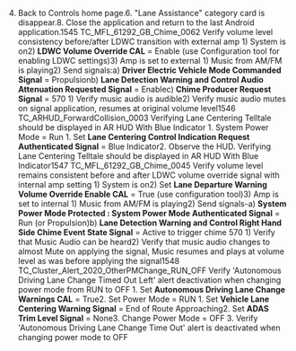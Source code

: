4. Back to Controls home page.6. "Lane Assistance" category card is disappear.8. Close the application and return to the last Android application.1545 TC_MFL_61292_GB_Chime_0062 Verify volume level consistency before/after LDWC transition with external amp 1) System is on2) **LDWC Volume Override CAL** = Enable (use Configuration tool for enabling LDWC settings)3) Amp is set to external 1) Music from AM/FM is playing2) Send signals:a) **Driver Electric Vehicle Mode Commanded Signal** = Propulsionb) **Lane Detection Warning and Control Audio Attenuation Requested Signal** = Enablec) **Chime Producer Request Signal** = 570 1) Verify music audio is audible2) Verify music audio mutes on signal application, resumes at original volume level1546 TC_ARHUD_ForwardCollision_0003 Verifying Lane Centering Telltale should be displayed in AR HUD With Blue Indicator 1. System Power Mode = Run 1. Set **Lane Centering Control Indication Request Authenticated Signal** = Blue Indicator2. Observe the HUD. Verifying Lane Centering Telltale should be displayed in AR HUD With Blue Indicator1547 TC_MFL_61292_GB_Chime_0045 Verify volume level remains consistent before and after LDWC volume override signal with internal amp setting 1) System is on2) Set **Lane Departure Warning Volume Override Enable CAL** = True (use configuration tool)3) Amp is set to internal 1) Music from AM/FM is playing2) Send signals-a) **System Power Mode Protected : System Power Mode Authenticated Signal** = Run (or Propulsion)b) **Lane Detection Warning and Control Right Hand Side Chime Event State Signal** = Active to trigger chime 570 1) Verify that Music Audio can be heard2) Verify that music audio changes to almost Mute on applying the signal, Music resumes and plays at volume level as was before applying the signal1548 TC_Cluster_Alert_2020_OtherPMChange_RUN_OFF Verify 'Autonomous Driving Lane Change Timed Out Left' alert deactivation when changing power mode from RUN to OFF 1. Set **Autonomous Driving Lane Change Warnings CAL** = True2. Set Power Mode = RUN 1. Set **Vehicle Lane Centering Warning Signal** = End of Route Approaching2. Set **ADAS Trim Level Signal** = None3. Change Power Mode = OFF 3. Verify 'Autonomous Driving Lane Change Time Out' alert is deactivated when changing power mode to OFF